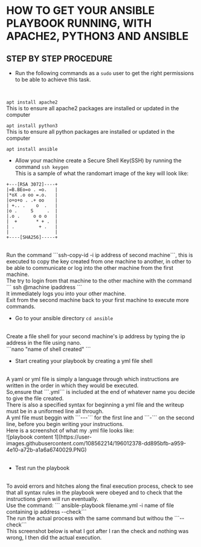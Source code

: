# HOW TO GET YOUR ANSIBLE PLAYBOOK RUNNING, WITH APACHE2, PYTHON3 AND ANSIBLE #

## STEP BY STEP PROCEDURE ##
* Run the following commands as a ```sudo``` user to get the right permissions to be able to achieve this task. <br>
<br>

```apt install apache2```<br>
This is to ensure all apache2 packages are installed or updated in the computer<br>

 ```apt install python3```<br>
This is to ensure all python packages are installed or updated in the computer<br>

```apt install ansible```<br>

* Allow your machine create a Secure Shell Key(SSH) by running the command ```ssh keygen```<br>
This is a sample of what the randomart image of the key will look like:<br>
```
+---[RSA 3072]----+
|=B.BEo=o . =o.   |
|*oX .o oo =.o.   |
|o+o+o . .+ oo    |
| +.. .    o  .   |
|o .     S     .  |
|.o .     o o o   |
|  +       * + .  |
| .         + .   |
|                 |
+----[SHA256]-----+
```
<br>
Run the command ```ssh-copy-id -i ip address of second machine```, this is executed to copy the key created from one machine to another, in other to be able to communicate or log into the other machine from the first machine. <br>
The try to login from that machine to the other machine with the command ``` ssh @machine ipaddress ```<br>
It immediately logs you into your other machine.<br>
Exit from the second machine back to your first machine to execute more commands.<br>

* Go to your ansible directory ```cd ansible```<br>
<br>
Create a file shell for your second machine's ip address by typing the ip address in the file using nano.<br>
```nano "name of shell created" ```

* Start creating your playbook by creating a yml file shell<br>
<br>
A yaml or yml file is simply a language through which instructions are written in the order in which they would be executed. <br>
So,ensure that ```.yml``` is included at the end of whatever name you decide to give the file created.<br>
There is also a specified syntax for beginning a yml file and the writeup must be in a uniformed line all through.<br>
A yml file must beggin with ```---``` for the first line and ```-``` on the second line, before you begin writing your instructions.<br>
Here is a screenshot of what my .yml file looks like:<br>
![playbook content 1](https://user-images.githubusercontent.com/108562214/196012378-dd895bfb-a959-4e10-a72b-a1a6a6740029.PNG)<br>
<br>

* Test run the playbook<br>
<br>
To avoid errors and hitches along the final execution process, check to see that all syntax rules in the playbook were obeyed and to check that the instructions given will run eventually. <br>
Use the command: ``` ansible-playbook filename.yml -i name of file containing ip address --check```<br>
The run the actual process with the same command but withou the ```--check```<br>
This screenshot below is what I got after I ran the check and nothing was wrong, I then did the actual execution.<br>
<br>




